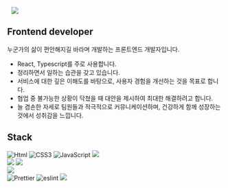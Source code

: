<a href="https://velog.io/@eun0leee">
    <img 
        src="http://img.shields.io/badge/-Velog-20C997?style=flat&logo=Velog&logoColor=white&link=https://velog.io/@eun0leee"
        style="height : auto; margin-left : 10px; margin-right : 10px;"/>
</a>

## Frontend developer

누군가의 삶이 편안해지길 바라며 개발하는 프론트엔드 개발자입니다.  
* React, Typescript를 주로 사용합니다.  
* 정리하면서 일하는 습관을 갖고 있습니다.  
* 서비스에 대한 깊은 이해도를 바탕으로, 사용자 경험을 개선하는 것을 목표로 합니다.  
* 협업 중 불가능한 상황이 닥쳤을 때 대안을 제시하여 최대한 해결하려고 합니다.  
* 늘 겸손한 자세로 팀원들과 적극적으로 커뮤니케이션하며, 건강하게 함께 성장하는 것에서 성취감을 느낍니다.  

## Stack

<img alt="Html" src ="https://img.shields.io/badge/HTML-E34F26.svg?&style=for-the-badge&logo=HTML5&logoColor=white"/> <img alt="CSS3" src ="https://img.shields.io/badge/CSS3-FF9933.svg?&style=for-the-badge&logo=CSS3&logoColor=white"/>  <img alt="JavaScript" src ="https://img.shields.io/badge/JavaScript-F7DF1E.svg?&style=for-the-badge&logo=JavaScript&logoColor=white"/> <img src="https://img.shields.io/badge/Axios-671ddf?style=for-the-badge&logo=Axios&logoColor=white"> <br/> 
<img src="https://img.shields.io/badge/react-61DAFB?style=for-the-badge&logo=react&logoColor=black">  <img src="https://img.shields.io/badge/typescript-3178C6?style=for-the-badge&logo=typescript&logoColor=white"> <br/> <img src="https://img.shields.io/badge/tailwindCSS-06B6D4?style=for-the-badge&logo=tailwindCSS&logoColor=white"> <br> <img alt="Prettier" src="https://img.shields.io/badge/Prettier-F7B93E?style=for-the-badge&logo=Prettier&logoColor=black"> <img alt="eslint" src="https://img.shields.io/badge/eslint-4B32C3?style=for-the-badge&logo=eslint&logoColor=white"> <img src="https://img.shields.io/badge/netlify-00C7B7?style=for-the-badge&logo=netlify&logoColor=white">
